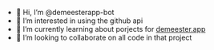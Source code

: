 - 👋 Hi, I’m @demeesterapp-bot
- 👀 I’m interested in using the github api
- 🌱 I’m currently learning about porjects for [demeester.app](https://github.com/demeester-app)
- 💞️ I’m looking to collaborate on all code in that project

<!---
demeesterapp-bot/demeesterapp-bot is a ✨ special ✨ repository because its `README.md` (this file) appears on your GitHub profile.
You can click the Preview link to take a look at your changes.
--->
